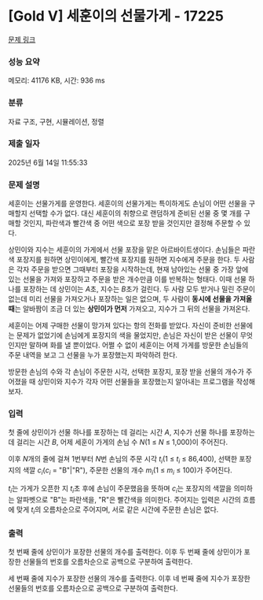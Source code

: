 # [Gold V] 세훈이의 선물가게 - 17225 

[문제 링크](https://www.acmicpc.net/problem/17225) 

### 성능 요약

메모리: 41176 KB, 시간: 936 ms

### 분류

자료 구조, 구현, 시뮬레이션, 정렬

### 제출 일자

2025년 6월 14일 11:55:33

### 문제 설명

<p>세훈이는 선물가게를 운영한다. 세훈이의 선물가게는 특이하게도 손님이 어떤 선물을 구매할지 선택할 수가 없다. 대신 세훈이의 취향으로 랜덤하게 준비된 선물 중 몇 개를 구매할 것인지, 파란색과 빨간색 중 어떤 색으로 포장 받을 것인지만 결정해 주문할 수 있다.</p>

<p>상민이와 지수는 세훈이의 가게에서 선물 포장을 맡은 아르바이트생이다. 손님들은 파란색 포장지를 원하면 상민이에게, 빨간색 포장지를 원하면 지수에게 주문을 한다. 두 사람은 각자 주문을 받으면 그때부터 포장을 시작하는데, 현재 남아있는 선물 중 가장 앞에 있는 선물을 가져와 포장하고 주문을 받은 개수만큼 이를 반복하는 형태다. 이때 선물 하나를 포장하는 데 상민이는 <em>A</em>초, 지수는 <em>B</em>초가 걸린다. 두 사람 모두 받거나 밀린 주문이 없는데 미리 선물을 가져오거나 포장하는 일은 없으며, 두 사람이 <strong>동시에 선물을 가져올 때</strong>는 알바짬이 조금 더 있는 <strong>상민이가 먼저</strong> 가져오고, 지수가 그 뒤의 선물을 가져온다.</p>

<p>세훈이는 어제 구매한 선물이 망가져 있다는 항의 전화를 받았다. 자신이 준비한 선물에는 문제가 없었기에 손님에게 포장지의 색을 물었지만, 손님은 자신이 받은 선물이 무엇인지만 말하며 화를 낼 뿐이었다. 어쩔 수 없이 세훈이는 어제 가게를 방문한 손님들의 주문 내역을 보고 그 선물을 누가 포장했는지 파악하려 한다.</p>

<p>방문한 손님의 수와 각 손님이 주문한 시각, 선택한 포장지, 포장 받을 선물의 개수가 주어졌을 때 상민이와 지수가 각자 어떤 선물들을 포장했는지 알아내는 프로그램을 작성해보자.</p>

### 입력 

 <p>첫 줄에 상민이가 선물 하나를 포장하는 데 걸리는 시간 <em>A</em>, 지수가 선물 하나를 포장하는 데 걸리는 시간 <em>B</em>, 어제 세훈이 가게의 손님 수 <em>N</em>(1 ≤ <em>N</em> ≤ 1,000)이 주어진다.</p>

<p>이후 <em>N</em>개의 줄에 걸쳐 1번부터 <em>N</em>번 손님의 주문 시각 <em>t<sub>i</sub></em>(1 ≤ <em>t<sub>i</sub></em> ≤ 86,400), 선택한 포장지의 색깔 <em>c<sub>i</sub></em>(<em>c<sub>i</sub></em> = "B"|"R"), 주문한 선물의 개수 <em>m<sub>i</sub></em>(1 ≤ <em>m<sub>i</sub></em> ≤ 100)가 주어진다.</p>

<p><em>t<sub>i</sub></em>는 가게가 오픈한 지 <em>t<sub>i</sub></em>초 후에 손님이 주문했음을 뜻하며 <em>c<sub>i</sub></em>는 포장지의 색깔을 의미하는 알파벳으로 "B"는 파란색을, "R"은 빨간색을 의미한다. 주어지는 입력은 시간의 흐름에 맞게 <em>t<sub>i</sub></em>의 오름차순으로 주어지며, 서로 같은 시간에 주문한 손님은 없다.</p>

### 출력 

 <p>첫 번째 줄에 상민이가 포장한 선물의 개수를 출력한다. 이후 두 번째 줄에 상민이가 포장한 선물들의 번호를 오름차순으로 공백으로 구분하여 출력한다.</p>

<p>세 번째 줄에 지수가 포장한 선물의 개수를 출력한다. 이후 네 번째 줄에 지수가 포장한 선물들의 번호를 오름차순으로 공백으로 구분하여 출력한다.</p>

